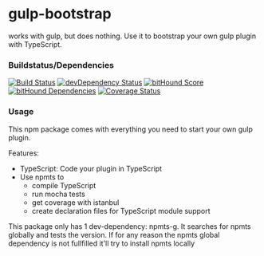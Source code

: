 # gulp-bootstrap
works with gulp, but does nothing. Use it to bootstrap your own gulp plugin with TypeScript.

### Buildstatus/Dependencies
[![Build Status](https://travis-ci.org/pushrocks/gulp-bootstrap.svg?branch=master)](https://travis-ci.org/pushrocks/gulp-bootstrap)
[![devDependency Status](https://david-dm.org/pushrocks/gulp-bootstrap/dev-status.svg)](https://david-dm.org/pushrocks/gulp-bootstrap#info=devDependencies)
[![bitHound Score](https://www.bithound.io/github/pushrocks/gulp-bootstrap/badges/score.svg)](https://www.bithound.io/github/pushrocks/gulp-bootstrap)
[![bitHound Dependencies](https://www.bithound.io/github/pushrocks/gulp-bootstrap/badges/dependencies.svg)](https://www.bithound.io/github/pushrocks/gulp-bootstrap/master/dependencies/npm)
[![Coverage Status](https://coveralls.io/repos/github/pushrocks/gulp-bootstrap/badge.svg?branch=master)](https://coveralls.io/github/pushrocks/gulp-bootstrap?branch=master)

### Usage
This npm package comes with everything you need to start your own gulp plugin.

Features:

* TypeScript: Code your plugin in TypeScript
* Use npmts to
  * compile TypeScript
  * run mocha tests
  * get coverage with istanbul
  * create declaration files for TypeScript module support

This package only has 1 dev-dependency: npmts-g. It searches for npmts globally and tests the version.
If for any reason the npmts global dependency is not fullfilled it'll try to install npmts locally

